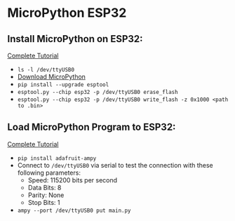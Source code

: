 # MicroPython ESP32


## Install MicroPython on ESP32:

[Complete Tutorial](https://learn.sparkfun.com/tutorials/how-to-load-micropython-on-a-microcontroller-board/esp32-thing)

- ```ls -l /dev/ttyUSB0```
- [Download MicroPython](https://micropython.org/download/esp32/) 
- ```pip install --upgrade esptool```
- ```esptool.py --chip esp32 -p /dev/ttyUSB0 erase_flash```
- ```esptool.py --chip esp32 -p /dev/ttyUSB0 write_flash -z 0x1000 <path to .bin>```

## Load MicroPython Program to ESP32:

[Complete Tutorial](https://learn.sparkfun.com/tutorials/micropython-programming-tutorial-getting-started-with-the-esp32-thing/all#:~:text=To%20upload%20the%20program%20to,boot.py%20will%20be%20run.)

- ```pip install adafruit-ampy```
- Connect to ```/dev/ttyUSB0``` via serial to test the connection with these following parameters:
    - Speed: 115200 bits per second
    - Data Bits: 8
    - Parity: None
    - Stop Bits: 1
- ```ampy --port /dev/ttyUSB0 put main.py```
